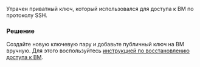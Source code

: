 Утрачен приватный ключ, который использовался для доступа к ВМ по протоколу SSH.

### Решение

Создайте новую ключевую пару и добавьте публичный ключ на ВМ вручную. Для этого воспользуйтесь [инструкцией по восстановлению доступа к ВМ](/ru/computing/iaas/service-management/vm/vm-manage#vosstanovlenie_dostupa_k_vm_po_klyuchu).